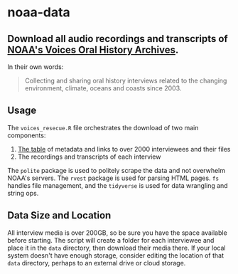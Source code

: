 # noaa-data

## Download all audio recordings and transcripts of [NOAA's Voices Oral History Archives](https://voices.nmfs.noaa.gov/).

In their own words:
>Collecting and sharing oral history interviews related to the changing environment, climate, oceans and coasts since 2003.

## Usage

The `voices_resecue.R` file orchestrates the download of two main components:
1. [The table](https://voices.nmfs.noaa.gov/search) of metadata and links to over 2000 interviewees and their files
2. The recordings and transcripts of each interview

The `polite` package is used to politely scrape the data and not overwhelm NOAA's servers. The `rvest` package is used for parsing HTML pages. `fs` handles file management, and the `tidyverse` is used for data wrangling and string ops.

## Data Size and Location

All interview media is over 200GB, so be sure you have the space available before starting. The script will create a folder for each interviewee and place it in the `data` directory, then download their media there. If your local system doesn't have enough storage, consider editing the location of that `data` directory, perhaps to an external drive or cloud storage. 
